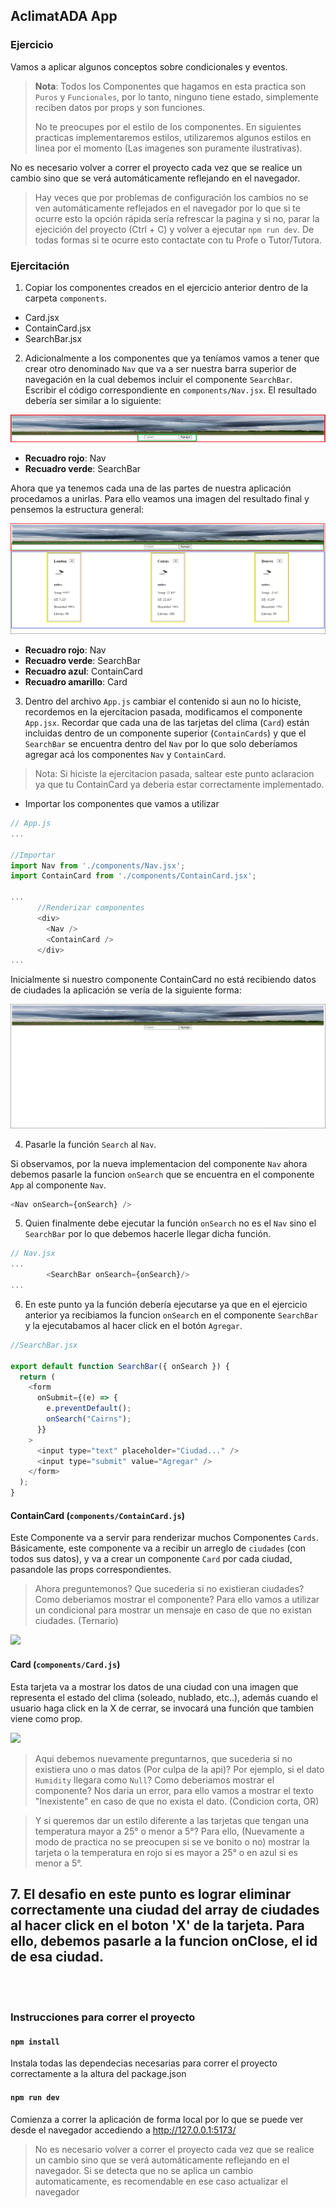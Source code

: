 ## AclimatADA App

### Ejercicio

Vamos a aplicar algunos conceptos sobre condicionales y eventos.

> **Nota**: Todos los Componentes que hagamos en esta practica son `Puros` y `Funcionales`, por lo tanto, ninguno tiene estado, simplemente reciben datos por props y son funciones.
>
> No te preocupes por el estilo de los componentes. En siguientes practicas implementaremos estilos, utilizaremos algunos estilos en linea por el momento (Las imagenes son puramente ilustrativas).

No es necesario volver a correr el proyecto cada vez que se realice un cambio sino que se verá automáticamente reflejando en el navegador.

> Hay veces que por problemas de configuración los cambios no se ven automáticamente reflejados en el navegador por lo que si te ocurre esto la opción rápida sería refrescar la pagina y si no, parar la ejecición del proyecto (Ctrl + C) y volver a ejecutar `npm run dev`. De todas formas si te ocurre esto contactate con tu Profe o Tutor/Tutora.

### Ejercitación

1. Copiar los componentes creados en el ejercicio anterior dentro de la carpeta `components`.

- Card.jsx
- ContainCard.jsx
- SearchBar.jsx

2. Adicionalmente a los componentes que ya teníamos vamos a tener que crear otro denominado `Nav` que va a ser nuestra barra superior de navegación en la cual debemos incluir el componente `SearchBar`. Escribir el código correspondiente en `components/Nav.jsx`. El resultado debería ser similar a lo siguiente:

<p align="center">
  <img src="./img-screen/nav.png" alt="Gif" />
</p>

- **Recuadro rojo**: Nav
- **Recuadro verde**: SearchBar

Ahora que ya tenemos cada una de las partes de nuestra aplicación procedamos a unirlas. Para ello veamos una imagen del resultado final y pensemos la estructura general:

<p align="center">
  <img src="./img-screen/componentes.png" alt="Gif" />
</p>

- **Recuadro rojo**: Nav
- **Recuadro verde**: SearchBar
- **Recuadro azul**: ContainCard
- **Recuadro amarillo**: Card

3. Dentro del archivo `App.js` cambiar el contenido si aun no lo hiciste, recordemos en la ejercitacion pasada, modificamos el componente `App.jsx`. Recordar que cada una de las tarjetas del clima (`Card`) están incluidas dentro de un componente superior (`ContainCards`) y que el `SearchBar` se encuentra dentro del `Nav` por lo que solo deberíamos agregar acá los componentes `Nav` y `ContainCard`.

> Nota: Si hiciste la ejercitacion pasada, saltear este punto aclaracion ya que tu ContainCard ya deberia estar correctamente implementado.

- Importar los componentes que vamos a utilizar

```js
// App.js
...

//Importar
import Nav from './components/Nav.jsx';
import ContainCard from './components/ContainCard.jsx';

...
      //Renderizar componentes
      <div>
        <Nav />
        <ContainCard />
      </div>
...

```

Inicialmente si nuestro componente ContainCard no está recibiendo datos de ciudades la aplicación se vería de la siguiente forma:

<p align="center">
  <img src="./img-screen/barra-busqueda.png" alt="Gif" />
</p>

4. Pasarle la función `Search` al `Nav`.

Si observamos, por la nueva implementacion del componente `Nav` ahora debemos pasarle la funcion `onSearch` que se encuentra en el componente `App` al componente `Nav`.

```js
<Nav onSearch={onSearch} />
```

5. Quien finalmente debe ejecutar la función `onSearch` no es el `Nav` sino el `SearchBar` por lo que debemos hacerle llegar dicha función.

```js
// Nav.jsx
...
        <SearchBar onSearch={onSearch}/>
...

```

6. En este punto ya la función debería ejecutarse ya que en el ejercicio anterior ya recibiamos la funcion `onSearch` en el componente `SearchBar` y la ejecutabamos al hacer click en el botón `Agregar`.

```js
//SearchBar.jsx

export default function SearchBar({ onSearch }) {
  return (
    <form
      onSubmit={(e) => {
        e.preventDefault();
        onSearch("Cairns");
      }}
    >
      <input type="text" placeholder="Ciudad..." />
      <input type="submit" value="Agregar" />
    </form>
  );
}
```

#### **ContainCard (`components/ContainCard.js`)**

Este Componente va a servir para renderizar muchos Componentes `Cards`. Básicamente, este componente va a recibir un arreglo de `ciudades` (con todos sus datos), y va a crear un componente `Card` por cada ciudad, pasandole las props correspondientes.

> Ahora preguntemonos? Que sucederia si no existieran ciudades? Como deberiamos mostrar el componente? Para ello vamos a utilizar un condicional para mostrar un mensaje en caso de que no existan ciudades. (Ternario)

![](./img/ContainCards.png)

#### **Card (`components/Card.js`)**

Esta tarjeta va a mostrar los datos de una ciudad con una imagen que representa el estado del clima (soleado, nublado, etc..), además cuando el usuario haga click en la X de cerrar, se invocará una función que tambien viene como prop.

![](./img/Card.png)

> Aqui debemos nuevamente preguntarnos, que sucederia si no existiera uno o mas datos (Por culpa de la api)? Por ejemplo, si el dato `Humidity` llegara como `Null`? Como deberiamos mostrar el componente? Nos daria un error, para ello vamos a mostrar el texto "Inexistente" en caso de que no exista el dato. (Condicion corta, OR)

> Y si queremos dar un estilo diferente a las tarjetas que tengan una temperatura mayor a 25° o menor a 5°? Para ello, (Nuevamente a modo de practica no se preocupen si se ve bonito o no) mostrar la tarjeta o la temperatura en rojo si es mayor a 25° o en azul si es menor a 5°.

## 7. El desafio en este punto es lograr eliminar correctamente una ciudad del array de ciudades al hacer click en el boton 'X' de la tarjeta. Para ello, debemos pasarle a la funcion onClose, el id de esa ciudad.

<br><br>

### Instrucciones para correr el proyecto

#### `npm install`

Instala todas las dependecias necesarias para correr el proyecto correctamente a la altura del package.json

#### `npm run dev`

Comienza a correr la aplicación de forma local por lo que se puede ver desde el navegador accediendo a
http://127.0.0.1:5173/

> No es necesario volver a correr el proyecto cada vez que se realice un cambio sino que se verá automáticamente reflejando en el navegador. Si se detecta que no se aplica un cambio automaticamente, es recomendable en ese caso actualizar el navegador
